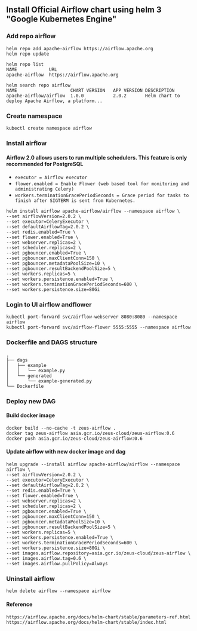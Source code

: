 ## Install Official Airflow chart using helm 3 "Google Kubernetes Engine"

### Add repo airflow
```
helm repo add apache-airflow https://airflow.apache.org
helm repo update

helm repo list
NAME          	URL                       
apache-airflow	https://airflow.apache.org

helm search repo airflow
NAME                  	CHART VERSION	APP VERSION	DESCRIPTION                                       
apache-airflow/airflow	1.0.0        	2.0.2      	Helm chart to deploy Apache Airflow, a platform...
```

### Create namespace
```
kubectl create namespace airflow
```

### Install airflow
#### Airflow 2.0 allows users to run multiple schedulers. This feature is only recommended for PostgreSQL
- `executor = Airflow executor`
- `flower.enabled = Enable Flower (web based tool for monitoring and administrating Celery)`
- `workers.terminationGracePeriodSeconds = Grace period for tasks to finish after SIGTERM is sent from Kubernetes.`
```
helm install airflow apache-airflow/airflow --namespace airflow \
--set airflowVersion=2.0.2 \
--set executor=CeleryExecutor \
--set defaultAirflowTag=2.0.2 \
--set redis.enabled=True \
--set flower.enabled=True \
--set webserver.replicas=2 \
--set scheduler.replicas=2 \
--set pgbouncer.enabled=True \
--set pgbouncer.maxClientConn=150 \
--set pgbouncer.metadataPoolSize=10 \
--set pgbouncer.resultBackendPoolSize=5 \
--set workers.replicas=5 \
--set workers.persistence.enabled=True \
--set workers.terminationGracePeriodSeconds=600 \
--set workers.persistence.size=80Gi
```

### Login to UI airflow andflower
```
kubectl port-forward svc/airflow-webserver 8080:8080 --namespace airflow
kubectl port-forward svc/airflow-flower 5555:5555 --namespace airflow
```

### Dockerfile and DAGS structure
```
.
├── dags
│   ├── example
│   │   └── example.py
│   └── generated
│       └── example-generated.py
└── Dockerfile
```



### Deploy new DAG
#### Build docker image
```
docker build --no-cache -t zeus-airflow .
docker tag zeus-airflow asia.gcr.io/zeus-cloud/zeus-airflow:0.6
docker push asia.gcr.io/zeus-cloud/zeus-airflow:0.6
```

#### Update airflow with new docker image and dag
```
helm upgrade --install airflow apache-airflow/airflow --namespace airflow \
--set airflowVersion=2.0.2 \
--set executor=CeleryExecutor \
--set defaultAirflowTag=2.0.2 \
--set redis.enabled=True \
--set flower.enabled=True \
--set webserver.replicas=2 \
--set scheduler.replicas=2 \
--set pgbouncer.enabled=True \
--set pgbouncer.maxClientConn=150 \
--set pgbouncer.metadataPoolSize=10 \
--set pgbouncer.resultBackendPoolSize=5 \
--set workers.replicas=5 \
--set workers.persistence.enabled=True \
--set workers.terminationGracePeriodSeconds=600 \
--set workers.persistence.size=80Gi \
--set images.airflow.repository=asia.gcr.io/zeus-cloud/zeus-airflow \
--set images.airflow.tag=0.6 \
--set images.airflow.pullPolicy=Always
```


### Uninstall airflow
```
helm delete airflow --namespace airflow
```

#### Reference
```
https://airflow.apache.org/docs/helm-chart/stable/parameters-ref.html
https://airflow.apache.org/docs/helm-chart/stable/index.html
```

